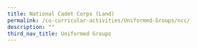 ```yaml
---
title: National Cadet Corps (Land)
permalink: /co-curricular-activities/Uniformed-Groups/ncc/
description: ""
third_nav_title: Uniformed Groups
---
```

